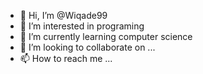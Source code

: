 - 👋 Hi, I’m @Wiqade99
- 👀 I’m interested in programing
- 🌱 I’m currently learning computer science
- 💞️ I’m looking to collaborate on ...
- 📫 How to reach me ...

<!---
Wiqade99/Wiqade99 is a ✨ special ✨ repository because its `README.md` (this file) appears on your GitHub profile.
You can click the Preview link to take a look at your changes.
--->
